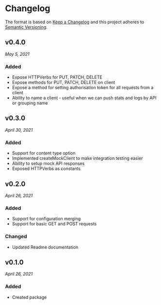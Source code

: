 # Changelog

The format is based on [Keep a Changelog](http://keepachangelog.com/en/1.0.0/)
and this project adheres to [Semantic Versioning](http://semver.org/spec/v2.0.0.html).

v0.4.0
------------------------------
*May 5, 2021*

### Added
- Expose HTTPVerbs for PUT, PATCH, DELETE
- Expose methods for PUT, PATCH, DELETE on client
- Expose a method for setting authorisation token for all requests from a client
- Ability to name a client - useful when we can push stats and logs by API or grouping name

v0.3.0
------------------------------
*April 30, 2021*

### Added
- Support for content type option
- Implemented createMockClient to make integration testing easier
- Ability to setup mock API responses
- Exposed HTTPVerbs as constants

v0.2.0
------------------------------
*April 26, 2021*

### Added
- Support for configuration merging
- Support for basic GET and POST requests

### Changed
- Updated Readme documentation

v0.1.0
------------------------------
*April 26, 2021*

### Added
- Created package
